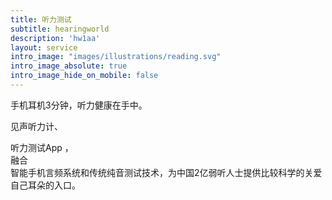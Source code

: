 ```yaml
---
title: 听力测试
subtitle: hearingworld
description: 'hw1aa'
layout: service
intro_image: "images/illustrations/reading.svg"
intro_image_absolute: true
intro_image_hide_on_mobile: false
---
```

手机耳机3分钟，听力健康在手中。





见声听力计、







听力测试App ，
<BR>
融合
</BR>
智能手机言频系统和传统纯音测试技术，为中国2亿弱听人士提供比较科学的关爱自己耳朵的入口。
